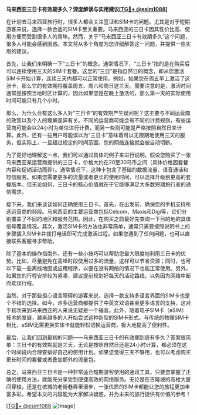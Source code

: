 **马来西亚三日卡有效期多久？深度解读与实用建议[[TG💪+ @esim1088](https://t.me/s/esim1088)]**

在计划去马来西亚旅行时，很多人都会关注签证和SIM卡的问题。尤其是对于短期游客来说，选择一款合适的SIM卡至关重要。马来西亚的三日卡因其性价比高、使用方便而受到很多人的青睐。然而，关于“马来西亚三日卡有效期多久”这个问题，很多人可能会感到困惑。本文将从多个角度为您详细解答这一问题，并提供一些实用的建议。

首先，让我们来明确一下“三日卡”的概念。通常情况下，“三日卡”指的是在购买后可以连续使用三天的SIM卡套餐。这里的“三日”是指自然日的概念，即从您激活SIM卡开始计算，连续三天内都可以正常使用。例如，如果您在周五早上激活了这张卡，那么它的有效期将覆盖周五、周六和周日这三天。需要注意的是，激活时间通常是按照当地时区计算的，因此如果您是在晚上激活的，那么第一天的实际使用时间可能只有几个小时。

那么，为什么会有这么多人对“三日卡”的有效期产生疑问呢？这主要与不同运营商的政策以及个人的理解差异有关。不同的运营商可能会有不同的计费规则，有些运营商可能会以24小时为单位进行计费，而另一些则可能是严格按照自然日来计算。此外，还有一些用户可能误以为“三日卡”意味着可以无限期地使用三天的服务，但实际上，一旦超过规定的时间范围，您的网络连接就会被自动切断。

为了更好地理解这一点，我们可以通过具体的例子来进行说明。假设您购买了一张马来西亚某运营商提供的三日卡，价格大约在20至30马币之间（具体价格因套餐内容和促销活动而异）。通常情况下，这种卡包含了基础的数据流量、语音通话和短信服务。如果您需要更多的流量或者更长的使用时间，可以选择升级到更高的套餐版本。但无论如何，三日卡的核心价值就在于它能够满足大多数短期旅行者的通信需求。

接下来，我们来谈谈如何正确使用三日卡。首先，在出发前，确保您的手机支持所选运营商的频段。马来西亚的主要运营商包括Celcom、Maxis和Digi等，它们分别覆盖了不同的地区和服务范围。因此，在购买之前最好先查询一下目的地的具体信号覆盖情况。其次，激活SIM卡的方法也非常简单，通常只需要按照说明书上的步骤插入SIM卡并拨打电话即可完成激活过程。如果您遇到了任何问题，也可以直接联系客服寻求帮助。

除了基本的操作指南外，还有一些小技巧可以帮助您最大限度地利用三日卡的优势。比如，尽量避免在高峰时段使用过多的流量，这样可以节省资源；同时，也可以下载一些离线地图或应用程序，以便在没有网络的情况下也能正常使用。另外，如果您的行程安排较为紧凑，建议提前规划好每天的活动路线，以免因为网络中断而耽误行程。

当然，对于那些担心语言障碍的游客来说，选择一款支持多语言界面的SIM卡也是个不错的选择。如今，许多运营商都提供了中英文双语甚至更多语言的支持，这对于初次来到马来西亚的人来说无疑是一个福音。此外，随着电子SIM卡（eSIM）技术的发展，越来越多的人开始尝试这种新型的SIM卡形式。与传统的物理SIM卡相比，eSIM无需更换实体卡就能轻松切换运营商，极大地提高了便利性。

最后，让我们回到最初的问题——马来西亚三日卡的有效期到底有多久？答案很简单：三日卡的有效期就是三天，无论是按照自然日还是24小时计算，都必须在这个时间段内合理安排好自己的使用计划。如果您觉得三天不够用，也可以考虑购买更长时间的套餐或者叠加额外的流量包。

总之，马来西亚三日卡是一种非常适合短期游客使用的通讯工具，只要您掌握了正确的使用方法，就能充分享受到便捷高效的网络服务。无论是在吉隆坡的高楼大厦间穿梭，还是在槟城的老街巷弄里漫步，一张优质的SIM卡都能让您的旅程更加丰富多彩。希望本文的内容能为大家解决疑惑，并为未来的旅行提供有价值的参考！

[[TG💪+ @esim1088](https://t.me/s/esim1088) ![Image](https://i.postimg.cc/4NQfJmqS/Snipaste-2025-05-13-00-14-12.png)]